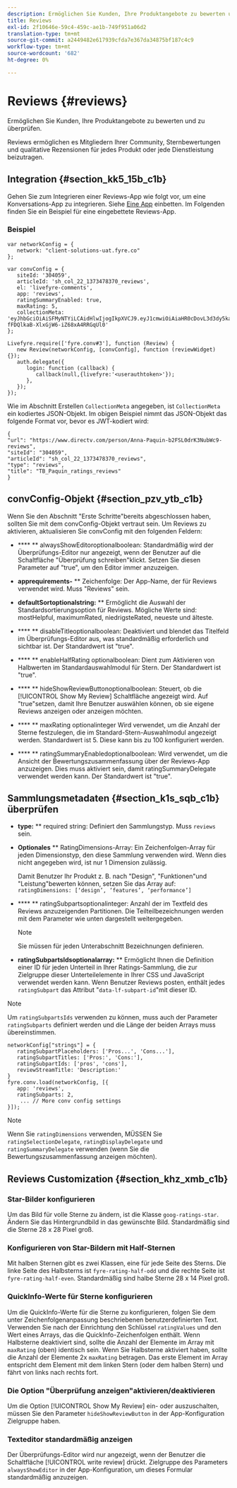 ```yaml
---
description: Ermöglichen Sie Kunden, Ihre Produktangebote zu bewerten und zu überprüfen.
title: Reviews
exl-id: 2f10646e-59c4-459c-ae1b-749f951a06d2
translation-type: tm+mt
source-git-commit: a2449482e617939cfda7e367da34875bf187c4c9
workflow-type: tm+mt
source-wordcount: '682'
ht-degree: 0%

---
```


# Reviews {#reviews}

Ermöglichen Sie Kunden, Ihre Produktangebote zu bewerten und zu überprüfen.

Reviews ermöglichen es Mitgliedern Ihrer Community, Sternbewertungen und qualitative Rezensionen für jedes Produkt oder jede Dienstleistung beizutragen.

## Integration {#section_kk5_15b_c1b}

Gehen Sie zum Integrieren einer Reviews-App wie folgt vor, um eine Konversations-App zu integrieren. Siehe [Eine App](/help/implementation/c-livefyre-identity-comp/t-using-studio-to-connect-your-social-apps-to-your-livefyre-implementation.md) einbetten. Im Folgenden finden Sie ein Beispiel für eine eingebettete Reviews-App.

### Beispiel 

```
var networkConfig = { 
   network: "client-solutions-uat.fyre.co" 
}; 
  
var convConfig = { 
   siteId: '304059', 
   articleId: 'sh_col_22_1373478370_reviews', 
   el: 'livefyre-comments', 
   app: 'reviews', 
   ratingSummaryEnabled: true, 
   maxRating: 5, 
   collectionMeta: 'eyJhbGciOiAiSFMyNTYiLCAidHlwIjogIkpXVCJ9.eyJ1cmwiOiAiaHR0cDovL3d3dy5kaXJlY3R2LmNvbS9wZXJzb24vQW5uYS1QYXF1aW4tYjJGU0wwZHJLM051YldjOS1yZXZpZXdzIiwgInNpdGVJZCI6ICIzMDQwNTkiLCAiYXJ0aWNsZUlkIjogInNoX2NvbF8yMl8xMzczNDc4MzcwX3Jldmlld3MiLCAidHlwZSI6ICJyZXZpZXdzIiwgInRpdGxlIjogIlRCX1BhcXVpbl9yYXRpbmdzX3Jldmlld3MifQ.hes3KMwygCG-fFDQlkaB-XlxGjW6-iZ68xA4RRGqUl0' 
}; 
  
Livefyre.require(['fyre.conv#3'], function (Review) { 
   new Review(networkConfig, [convConfig], function (reviewWidget) {}); 
   auth.delegate({ 
      login: function (callback) { 
         callback(null,{livefyre:'<userauthtoken>'}); 
      }, 
   }); 
});
```

Wie im Abschnitt Erstellen `CollectionMeta` angegeben, ist `CollectionMeta` ein kodiertes JSON-Objekt. Im obigen Beispiel nimmt das JSON-Objekt das folgende Format vor, bevor es JWT-kodiert wird:

```
{ 
"url": "https://www.directv.com/person/Anna-Paquin-b2FSL0drK3NubWc9-reviews",  
"siteId": "304059",  
"articleId": "sh_col_22_1373478370_reviews",  
"type": "reviews",  
"title": "TB_Paquin_ratings_reviews" 
}
```

## convConfig-Objekt {#section_pzv_ytb_c1b}

Wenn Sie den Abschnitt &quot;Erste Schritte&quot;bereits abgeschlossen haben, sollten Sie mit dem convConfig-Objekt vertraut sein. Um Reviews zu aktivieren, aktualisieren Sie convConfig mit den folgenden Feldern:

* **** ** alwaysShowEditoroptionalboolean: Standardmäßig wird der Überprüfungs-Editor nur angezeigt, wenn der Benutzer auf die Schaltfläche &quot;Überprüfung schreiben&quot;klickt. Setzen Sie diesen Parameter auf &quot;true&quot;, um den Editor immer anzuzeigen.

* **apprequirements-** ** Zeichenfolge: Der App-Name, der für Reviews verwendet wird. Muss &quot;Reviews&quot; sein.

* **defaultSortoptionalstring:** **  Ermöglicht die Auswahl der Standardsortierungsoption für Reviews. Mögliche Werte sind: mostHelpful, maximumRated, niedrigsteRated, neueste und älteste.

* **** ** disableTitleoptionalboolean: Deaktiviert und blendet das Titelfeld im Überprüfungs-Editor aus, was standardmäßig erforderlich und sichtbar ist. Der Standardwert ist &quot;true&quot;.

* **** ** enableHalfRating optionalboolean: Dient zum Aktivieren von Halbwerten im Standardauswahlmodul für Stern. Der Standardwert ist &quot;true&quot;.

* **** ** hideShowReviewButtonoptionalboolean: Steuert, ob die  [!UICONTROL Show My Review] Schaltfläche angezeigt wird. Auf &quot;true&quot;setzen, damit Ihre Benutzer auswählen können, ob sie eigene Reviews anzeigen oder anzeigen möchten.

* **** ** maxRating optionalinteger Wird verwendet, um die Anzahl der Sterne festzulegen, die im Standard-Stern-Auswahlmodul angezeigt werden. Standardwert ist 5. Diese kann bis zu 100 konfiguriert werden.

* **** ** ratingSummaryEnabledoptionalboolean: Wird verwendet, um die Ansicht der Bewertungszusammenfassung über der Reviews-App anzuzeigen. Dies muss aktiviert sein, damit ratingSummaryDelegate verwendet werden kann. Der Standardwert ist &quot;true&quot;.

## Sammlungsmetadaten {#section_k1s_sqb_c1b} überprüfen

* **type:** ** required string: Definiert den Sammlungstyp. Muss `reviews` sein.

* **Optionales** ** RatingDimensions-Array: Ein Zeichenfolgen-Array für jeden Dimensionstyp, den diese Sammlung verwenden wird. Wenn dies nicht angegeben wird, ist nur 1 Dimension zulässig.

   Damit Benutzer Ihr Produkt z. B. nach &quot;Design&quot;, &quot;Funktionen&quot;und &quot;Leistung&quot;bewerten können, setzen Sie das Array auf: `ratingDimensions: [‘design’, ‘features’, ‘performance’]`

* **** ** ratingSubpartsoptionalinteger: Anzahl der im Textfeld des Reviews anzuzeigenden Partitionen. Die Teilteilbezeichnungen werden mit dem Parameter wie unten dargestellt weitergegeben.

   >[!NOTE]
   >Sie müssen für jeden Unterabschnitt Bezeichnungen definieren.

* **ratingSubpartsIdsoptionalarray:** **  Ermöglicht Ihnen die Definition einer ID für jeden Unterteil in Ihrer Ratings-Sammlung, die zur Zielgruppe dieser Unterteilelemente in Ihrer CSS und JavaScript verwendet werden kann. Wenn Benutzer Reviews posten, enthält jedes `ratingSubpart` das Attribut &quot;`data-lf-subpart-id`&quot;mit dieser ID.

>[!NOTE]
>
>Um `ratingSubpartsIds` verwenden zu können, muss auch der Parameter `ratingSubparts` definiert werden und die Länge der beiden Arrays muss übereinstimmen.

```
networkConfig["strings"] = { 
   ratingSubpartPlaceholders: ['Pros...', 'Cons...'], 
   ratingSubpartTitles: ['Pros:', 'Cons:'], 
   ratingSubpartIds: ['pros', 'cons'], 
   reviewStreamTitle: 'Description:' 
} 
fyre.conv.load(networkConfig, [{ 
   app: 'reviews', 
   ratingSubparts: 2, 
    ... // More conv config settings 
}]);
```

>[!NOTE]
>
>Wenn Sie `ratingDimensions` verwenden, MÜSSEN Sie `ratingSelectionDelegate`, `ratingDisplayDelegate` und `ratingSummaryDelegate` verwenden (wenn Sie die Bewertungszusammenfassung anzeigen möchten).

## Reviews Customization {#section_khz_xmb_c1b}

### Star-Bilder konfigurieren

Um das Bild für volle Sterne zu ändern, ist die Klasse `goog-ratings-star`. Ändern Sie das Hintergrundbild in das gewünschte Bild. Standardmäßig sind die Sterne 28 x 28 Pixel groß.

### Konfigurieren von Star-Bildern mit Half-Sternen

Mit halben Sternen gibt es zwei Klassen, eine für jede Seite des Sterns. Die linke Seite des Halbsterns ist `fyre-rating-half-odd` und die rechte Seite ist `fyre-rating-half-even`. Standardmäßig sind halbe Sterne 28 x 14 Pixel groß.

### QuickInfo-Werte für Sterne konfigurieren

Um die QuickInfo-Werte für die Sterne zu konfigurieren, folgen Sie dem unter Zeichenfolgenanpassung beschriebenen benutzerdefinierten Text. Verwenden Sie nach der Einrichtung den Schlüssel `ratingValues` und den Wert eines Arrays, das die QuickInfo-Zeichenfolgen enthält. Wenn Halbsterne deaktiviert sind, sollte die Anzahl der Elemente im Array mit `maxRating` (oben) identisch sein. Wenn Sie Halbsterne aktiviert haben, sollte die Anzahl der Elemente 2x `maxRating` betragen. Das erste Element im Array entspricht dem Element mit dem linken Stern (oder dem halben Stern) und fährt von links nach rechts fort.

### Die Option &quot;Überprüfung anzeigen&quot;aktivieren/deaktivieren

Um die Option [!UICONTROL Show My Review] ein- oder auszuschalten, müssen Sie den Parameter `hideShowReviewButton` in der App-Konfiguration Zielgruppe haben.

### Texteditor standardmäßig anzeigen

Der Überprüfungs-Editor wird nur angezeigt, wenn der Benutzer die Schaltfläche [!UICONTROL write review] drückt. Zielgruppe des Parameters `alwaysShowEditor` in der App-Konfiguration, um dieses Formular standardmäßig anzuzeigen.
